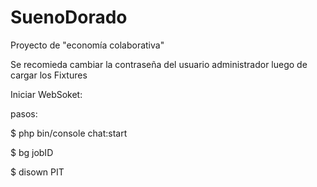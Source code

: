 # SuenoDorado
Proyecto de "economía colaborativa"

Se recomieda cambiar la contraseña del usuario administrador luego de cargar los Fixtures

Iniciar WebSoket:

pasos:

$ php bin/console chat:start

$ bg jobID

$ disown PIT
